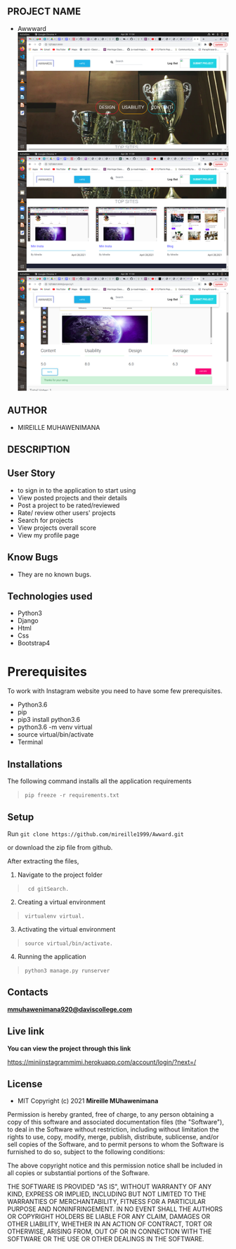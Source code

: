 ## PROJECT  NAME 
 - Awwward
![app](https://raw.githubusercontent.com/mireille1999/Awwward/main/media/2.png)
![app](https://raw.githubusercontent.com/mireille1999/Awwward/main/media/3.png)
![app](https://raw.githubusercontent.com/mireille1999/Awwward/main/media/1.png)

## AUTHOR 
 - MIREILLE MUHAWENIMANA

 ## DESCRIPTION 



## User Story

- to sign in to the application to start using
- View posted projects and their details
- Post a project to be rated/reviewed
- Rate/ review other users' projects
- Search for projects 
- View projects overall score
- View my profile page

## Know Bugs

- They are no known bugs.

## Technologies used
* Python3
* Django
* Html
* Css
* Bootstrap4


# Prerequisites

To work with Instagram website you need to have some few prerequisites.

- Python3.6
- pip
- pip3 install python3.6
- python3.6 -m venv virtual
- source virtual/bin/activate
- Terminal

## Installations

The following command installs all the application requirements
>``pip freeze -r requirements.txt``

## Setup
Run 
``git clone https://github.com/mireille1999/Awward.git``

or download the zip file from github.

After extracting the files, 

1. Navigate to the project folder
>`` cd gitSearch.`` 

2. Creating a virtual environment
>``virtualenv virtual.``

3. Activating the virtual environment
>``source virtual/bin/activate.``

4. Running the application
>``python3 manage.py runserver``



## Contacts 
**mmuhawenimana920@daviscollege.com**


## Live link 
**You can view the project through this link**

https://miniinstagrammimi.herokuapp.com/account/login/?next=/

## License 
* MIT 
Copyright (c) 2021 **Mireille MUhawenimana**

Permission is hereby granted, free of charge, to any person obtaining a copy of this software and associated documentation files (the "Software"), to deal in the Software without restriction, including without limitation the rights to use, copy, modify, merge, publish, distribute, sublicense, and/or sell copies of the Software, and to permit persons to whom the Software is furnished to do so, subject to the following conditions:

The above copyright notice and this permission notice shall be included in all copies or substantial portions of the Software.

THE SOFTWARE IS PROVIDED "AS IS", WITHOUT WARRANTY OF ANY KIND, EXPRESS OR IMPLIED, INCLUDING BUT NOT LIMITED TO THE WARRANTIES OF MERCHANTABILITY, FITNESS FOR A PARTICULAR PURPOSE AND NONINFRINGEMENT. IN NO EVENT SHALL THE AUTHORS OR COPYRIGHT HOLDERS BE LIABLE FOR ANY CLAIM, DAMAGES OR OTHER LIABILITY, WHETHER IN AN ACTION OF CONTRACT, TORT OR OTHERWISE, ARISING FROM, OUT OF OR IN CONNECTION WITH THE SOFTWARE OR THE USE OR OTHER DEALINGS IN THE SOFTWARE.

